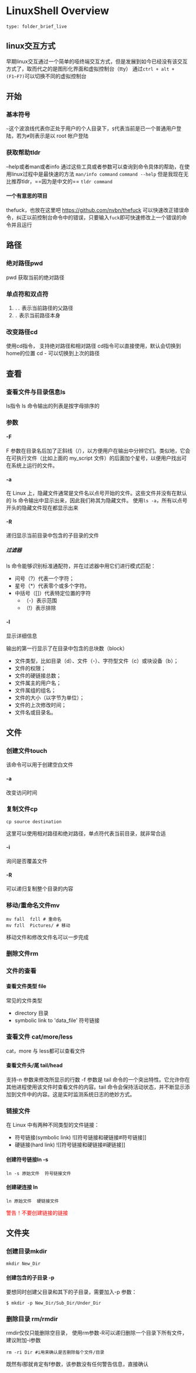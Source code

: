 # LinuxShell Overview
 
```ccard
type: folder_brief_live
```
 
## linux交互方式
早期linux交互通过一个简单的哑终端交互方式，但是发展到如今已经没有该交互方式了，取而代之的是图形化界面和虚拟控制台（tty）
通过`ctrl + alt + (F1~F7)`可以切换不同的虚拟控制台

## 开始
### 基本符号
`~`这个波浪线代表你正处于用户的个人目录下，`$`代表当前是已一个普通用户登陆，若为`#`则表示是以 root 帐户登陆

### 获取帮助tldr
–help或者man或者info
通过这些工具或者参数可以查询到命令具体的帮助，在使用linux过程中是最快速的方法
`man/info command`
`command --help`
但是我现在无比推荐tldr，==因为是中文的==
`tldr command`

#### 一个有意思的项目
thefuck，也放在这里吧
https://github.com/nvbn/thefuck
可以快速改正错误命令，纠正以前控制台命令中的错误，只要输入`fuck`即可快速修改上一个错误的命令并且运行

## 路径
### 绝对路径pwd
pwd 获取当前的绝对路径

### 单点符和双点符
1. `..` 表示当前路径的父路径
2. `.` 表示当前路径本身

### 改变路径cd
使用cd指令， 支持绝对路径和相对路径
cd指令可以直接使用，默认会切换到home的位置
cd - 可以切换到上次的路径

## 查看
### 查看文件与目录信息ls
ls指令
ls 命令输出的列表是按字母排序的
### 参数
#### -F
F 参数在目录名后加了正斜线（/），以方便用户在输出中分辨它们。类似地，它会在可执行文件（比如上面的 my_script 文件）的后面加个星号，以便用户找出可在系统上运行的文件。
#### -a
在 Linux 上，隐藏文件通常是文件名以点号开始的文件。这些文件并没有在默认的 ls 命令输出中显示出来，因此我们称其为隐藏文件。
使用`ls -a`，所有以点号开头的隐藏文件现在都显示出来

#### -R
递归显示当前目录中包含的子目录的文件
##### 过滤器
ls 命令能够识别标准通配符，并在过滤器中用它们进行模式匹配：
- 问号（?）代表一个字符；
- 星号（\*）代表零个或多个字符。
- 中括号（\[\]）代表特定位置的字符
	- （\-）表示范围
	- （\!）表示排除
#### -l
显示详细信息

输出的第一行显示了在目录中包含的总块数（block）
- 文件类型，比如目录（d）、文件（-）、字符型文件（c）或块设备（b）；
- 文件的权限；
- 文件的硬链接总数；
- 文件属主的用户名；
- 文件属组的组名；
- 文件的大小（以字节为单位）；
- 文件的上次修改时间；
- 文件名或目录名。

## 文件
### 创建文件touch
该命令可以用于创建空白文件
#### -a
改变访问时间

### 复制文件cp
```
cp source destination
```
这里可以使用相对路径和绝对路径，单点符代表当前目录，就非常合适
#### -i
询问是否覆盖文件

#### -R
可以递归复制整个目录的内容

### 移动/重命名文件mv
```
mv fall  fzll # 重命名
mv fzll  Pictures/ # 移动
```
移动文件和修改文件名可以一步完成

### 删除文件rm

### 文件的查看
#### 查看文件类型 file
常见的文件类型
- directory 目录
- symbolic link to 'data_file' 符号链接
### 查看文件 cat/more/less
cat，more 与 less都可以查看文件
#### 查看文件头/尾 tail/head
支持-n 参数来修改所显示的行数
-f 参数是 tail 命令的一个突出特性。它允许你在其他进程使用该文件时查看文件的内容。tail 命令会保持活动状态，并不断显示添加到文件中的内容。这是实时监测系统日志的绝妙方式。

### 链接文件
在 Linux 中有两种不同类型的文件链接：
- 符号链接(symbolic link)
![[符号链接和硬链接#符号链接]]
- 硬链接(hard link)
![[符号链接和硬链接#硬链接]]

#### 创建符号链接ln -s
```
ln -s 原始文件  符号链接文件
```
#### 创建硬连接 ln
```
ln 原始文件  硬链接文件
```

<font color="#ff0000">警告！不要创建链接的链接</font>

## 文件夹
### 创建目录mkdir
```
mkdir New_Dir
```
#### 创建包含的子目录 -p
要想同时创建父目录和其下的子目录，需要加入-p 参数：
```
$ mkdir -p New_Dir/Sub_Dir/Under_Dir
```

### 删除目录 rm/rmdir
rmdir仅仅只能删除空目录，
使用rm参数-R可以递归删除一个目录下所有文件，建议附加-i参数
```
rm -ri Dir #i用来确认是否删除每个文件/目录
```
既然有i那就肯定有f参数，该参数没有任何警告信息，直接确认